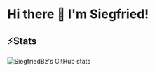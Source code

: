 # Hi there 👋 I'm Siegfried!

## ⚡Stats

![SiegfriedBz's GitHub stats](https://github-readme-stats.vercel.app/api?username=siegfriedbz&show_icons=true&theme=tokyonight&hide_border=true)

